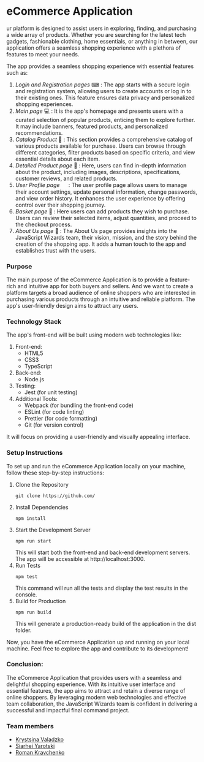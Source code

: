 # eCommerce Application

ur platform is designed to assist users in exploring, finding, and purchasing a wide array of products. Whether you are searching for the latest tech gadgets, fashionable clothing, home essentials, or anything in between, our application offers a seamless shopping experience with a plethora of features to meet your needs.

The app provides a seamless shopping experience with essential features such as:

1. *Login and Registration pages* ⌨ : The app starts with a secure login and registration system, allowing users to create accounts or log in to their existing ones. This feature ensures data privacy and personalized shopping experiences.
2. *Main page* 💻 : It is the app's homepage and presents users with a curated selection of popular products, enticing them to explore further. It may include banners, featured products, and personalized recommendations.
3. *Catalog Product* 📜 : This section provides a comprehensive catalog of various products available for purchase. Users can browse through different categories, filter products based on specific criteria, and view essential details about each item.
4. *Detailed Product page* 🔎 : Here, users can find in-depth information about the product, including images, descriptions, specifications, customer reviews, and related products.
5. *User Profile page* <img src="https://e7.pngegg.com/pngimages/782/114/png-clipart-profile-icon-circled-user-icon-icons-logos-emojis-users.png" style="width:15px; vertical-align: middle;"> : The user profile page allows users to manage their account settings, update personal information, change passwords, and view order history.  It enhances the user experience by offering control over their shopping journey.
6. *Basket page* 🛒 : Here users can add products they wish to purchase. Users can review their selected items, adjust quantities, and proceed to the checkout process.
7. *About Us page* 🤘 : The About Us page provides insights into the JavaScript Wizards team, their vision, mission, and the story behind the creation of the shopping app. It adds a human touch to the app and establishes trust with the users.

### Purpose

The main purpose of the eCommerce Application is to provide a feature-rich and intuitive app for both buyers and sellers.
And we want to create a platform targets a broad audience of online shoppers who are interested in purchasing various products through an intuitive and reliable platform. The app's user-friendly design aims to attract any users.

### Technology Stack

The app's front-end will be built using modern web technologies like:
1. Front-end:
   - HTML5
   - CSS3
   - TypeScript
2. Back-end:
   - Node.js
3. Testing:
   - Jest (for unit testing)
4. Additional Tools:
   - Webpack (for bundling the front-end code)
   - ESLint (for code linting)
   - Prettier (for code formatting)
   - Git (for version control)
   
It will focus on providing a user-friendly and visually appealing interface. 

### Setup Instructions

To set up and run the eCommerce Application locally on your machine, follow these step-by-step instructions:

1. Clone the Repository
   ```
   git clone https://github.com/
   ```
2. Install Dependencies 
   ```
   npm install
   ```
3. Start the Development Server
   ```
   npm run start
   ```
   This will start both the front-end and back-end development servers. The app will be accessible at http://localhost:3000.
4. Run Tests
   ```
   npm test
   ```
   This command will run all the tests and display the test results in the console.
5. Build for Production
   ```
   npm run build
   ```
   This will generate a production-ready build of the application in the dist folder.

Now, you have the eCommerce Application up and running on your local machine. Feel free to explore the app and contribute to its development!

### Conclusion:

The eCommerce Application that provides users with a seamless and delightful shopping experience. With its intuitive user interface and essential features, the app aims to attract and retain a diverse range of online shoppers. By leveraging modern web technologies and effective team collaboration, the JavaScript Wizards team is confident in delivering a successful and impactful final command project.

### Team members
- [Krystsina Valadzko](https://github.com/crystal-twinkle)
- [Siarhei Yarotski](https://github.com/sadjoebright)
- [Roman Kravchenko](https://github.com/gemer31)
